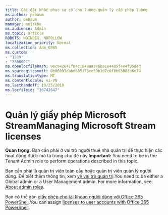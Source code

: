 ```yaml
---
title: Cài đặt khắc phục sự cố cho luồng-quản lý cấp phép luồng
ms.author: pebaum
author: pebaum
manager: mnirkhe
ms.audience: Admin
ms.topic: article
ROBOTS: NOINDEX, NOFOLLOW
localization_priority: Normal
ms.collection: Adm_O365
ms.custom:
- "1339"
- "2800001"
ms.openlocfilehash: 9ec942641f04c1649aa3e6ba1e4485f4e4f95d4d
ms.sourcegitcommit: 0b06093dabd685f76cc39b1d7c0f8b03883b6e79
ms.translationtype: MT
ms.contentlocale: vi-VN
ms.lasthandoff: 10/25/2019
ms.locfileid: "36742647"
---
```

# <a name="managing-microsoft-stream-licenses"></a><span data-ttu-id="2fd34-102">Quản lý giấy phép Microsoft Stream</span><span class="sxs-lookup"><span data-stu-id="2fd34-102">Managing Microsoft Stream licenses</span></span>

<span data-ttu-id="2fd34-103">**Quan trọng:** Bạn cần phải ở vai trò người thuê nhà quản trị để thực hiện các hoạt động được mô tả trong chủ đề này.</span><span class="sxs-lookup"><span data-stu-id="2fd34-103">**Important:** You need to be in the Tenant Admin role to perform operations described in this topic.</span></span>

<span data-ttu-id="2fd34-104">Bạn cần phải là quản trị viên toàn cầu hoặc quản trị viên quản lý người dùng. Để biết thêm thông tin, xem [về vai trò quản trị](https://docs.microsoft.com/office365/admin/add-users/about-admin-roles).</span><span class="sxs-lookup"><span data-stu-id="2fd34-104">You need to be either a Global admin or a User Management admin. For more information, see [About admin roles](https://docs.microsoft.com/office365/admin/add-users/about-admin-roles).</span></span>

<span data-ttu-id="2fd34-105">Bạn có thể gán [giấy phép cho tài khoản người dùng với Office 365 PowerShell](https://go.microsoft.com/fwlink/p/?linkid=850410).</span><span class="sxs-lookup"><span data-stu-id="2fd34-105">You can assign [licenses to user accounts with Office 365 PowerShell](https://go.microsoft.com/fwlink/p/?linkid=850410).</span></span>
